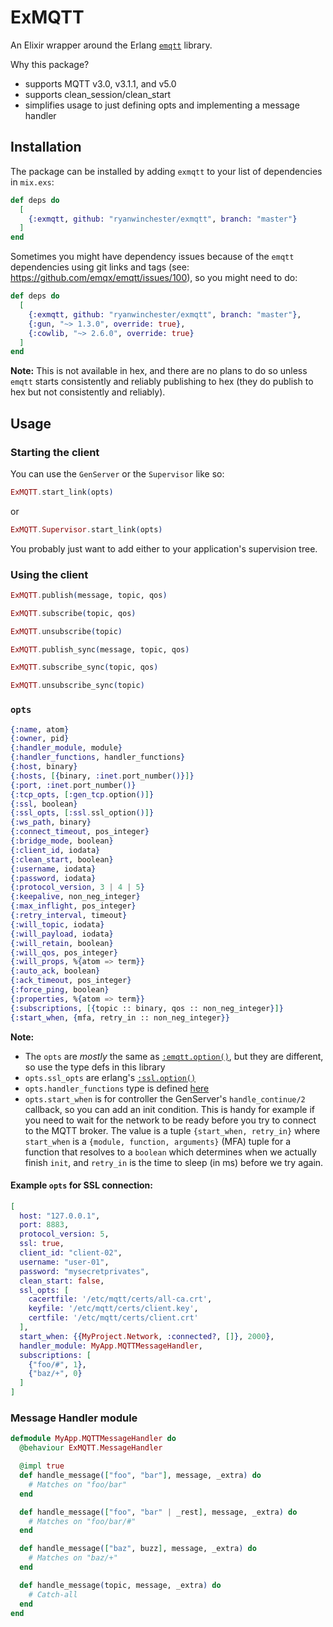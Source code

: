 # ExMQTT

An Elixir wrapper around the Erlang [`emqtt`](https://github.com/emqx/emqtt) library.

Why this package?

 * supports MQTT v3.0, v3.1.1, and v5.0
 * supports clean_session/clean_start
 * simplifies usage to just defining opts and implementing a message handler

## Installation

The package can be installed by adding `exmqtt` to your list of dependencies in
`mix.exs`:

```elixir
def deps do
  [
    {:exmqtt, github: "ryanwinchester/exmqtt", branch: "master"}
  ]
end
```

Sometimes you might have dependency issues because of the `emqtt` dependencies
using git links and tags (see: https://github.com/emqx/emqtt/issues/100),
so you might need to do:

```elixir
def deps do
  [
    {:exmqtt, github: "ryanwinchester/exmqtt", branch: "master"},
    {:gun, "~> 1.3.0", override: true},
    {:cowlib, "~> 2.6.0", override: true}
  ]
end
```

**Note:** This is not available in hex, and there are no plans to do so unless
`emqtt` starts consistently and reliably publishing to hex (they do publish to
hex but not consistently and reliably).

## Usage

### Starting the client

You can use the `GenServer` or the `Supervisor` like so:

```elixir
ExMQTT.start_link(opts)
```
or 

```elixir
ExMQTT.Supervisor.start_link(opts)
```

You probably just want to add either to your application's supervision tree.

### Using the client

```elixir
ExMQTT.publish(message, topic, qos)

ExMQTT.subscribe(topic, qos)

ExMQTT.unsubscribe(topic)

ExMQTT.publish_sync(message, topic, qos)

ExMQTT.subscribe_sync(topic, qos)

ExMQTT.unsubscribe_sync(topic)
```

### `opts`

```elixir
{:name, atom}
{:owner, pid}
{:handler_module, module}
{:handler_functions, handler_functions}
{:host, binary}
{:hosts, [{binary, :inet.port_number()}]}
{:port, :inet.port_number()}
{:tcp_opts, [:gen_tcp.option()]}
{:ssl, boolean}
{:ssl_opts, [:ssl.ssl_option()]}
{:ws_path, binary}
{:connect_timeout, pos_integer}
{:bridge_mode, boolean}
{:client_id, iodata}
{:clean_start, boolean}
{:username, iodata}
{:password, iodata}
{:protocol_version, 3 | 4 | 5}
{:keepalive, non_neg_integer}
{:max_inflight, pos_integer}
{:retry_interval, timeout}
{:will_topic, iodata}
{:will_payload, iodata}
{:will_retain, boolean}
{:will_qos, pos_integer}
{:will_props, %{atom => term}}
{:auto_ack, boolean}
{:ack_timeout, pos_integer}
{:force_ping, boolean}
{:properties, %{atom => term}}
{:subscriptions, [{topic :: binary, qos :: non_neg_integer}]}
{:start_when, {mfa, retry_in :: non_neg_integer}}
```

**Note:**

 * The `opts` are *mostly* the same as [`:emqtt.option()`](https://github.com/emqx/emqtt/blob/783c943f7aa1295b99f4a0c20436978eb6b70053/src/emqtt.erl#L105), but they are different, so use the type defs in this library
 * `opts.ssl_opts` are erlang's [`:ssl.option()`](https://erlang.org/doc/man/ssl.html#type-tls_client_option)
 * `opts.handler_functions` type is defined [here](https://github.com/ryanwinchester/exmqtt/blob/b404a86bc3612b23bb32008776de09efa1fee69c/lib/exmqtt.ex#L13)
 * `opts.start_when` is for controller the GenServer's `handle_continue/2` callback, so you can add an
 init condition. This is handy for example if you need to wait for the network to be ready before you try to connect to the MQTT broker. The value is a tuple `{start_when, retry_in}` where `start_when` is a `{module, function, arguments}` (MFA) tuple for a function that resolves to a `boolean` which determines when we actually finish `init`, and `retry_in` is the time to sleep (in ms) before we try again.

#### Example `opts` for SSL connection:

```elixir
[
  host: "127.0.0.1",
  port: 8883,
  protocol_version: 5,
  ssl: true,
  client_id: "client-02",
  username: "user-01",
  password: "mysecretprivates",
  clean_start: false,
  ssl_opts: [
    cacertfile: '/etc/mqtt/certs/all-ca.crt',
    keyfile: '/etc/mqtt/certs/client.key',
    certfile: '/etc/mqtt/certs/client.crt'
  ],
  start_when: {{MyProject.Network, :connected?, []}, 2000},
  handler_module: MyApp.MQTTMessageHandler,
  subscriptions: [
    {"foo/#", 1},
    {"baz/+", 0}
  ]
]
```


### Message Handler module

```elixir
defmodule MyApp.MQTTMessageHandler do
  @behaviour ExMQTT.MessageHandler

  @impl true
  def handle_message(["foo", "bar"], message, _extra) do
    # Matches on "foo/bar"
  end

  def handle_message(["foo", "bar" | _rest], message, _extra) do
    # Matches on "foo/bar/#"
  end

  def handle_message(["baz", buzz], message, _extra) do
    # Matches on "baz/+"
  end

  def handle_message(topic, message, _extra) do
    # Catch-all
  end
end
```
